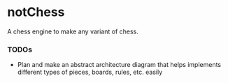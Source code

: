 # notChess
A chess engine to make any variant of chess.

### TODOs
 - Plan and make an abstract architecture diagram that helps implements different types of pieces, boards, rules, etc. easily
